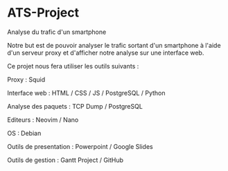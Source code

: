 # ATS-Project
Analyse du trafic d'un smartphone

Notre but est de pouvoir analyser le trafic sortant d'un smartphone à l'aide d'un serveur proxy et d'afficher notre analyse sur une interface web.


Ce projet nous fera utiliser les outils suivants :


Proxy : Squid

Interface web : HTML / CSS / JS / PostgreSQL / Python

Analyse des paquets : TCP Dump / PostgreSQL


Editeurs : Neovim / Nano

OS : Debian

Outils de presentation : Powerpoint / Google Slides

Outils de gestion : Gantt Project / GitHub
